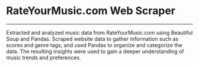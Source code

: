 <h1>RateYourMusic.com Web Scraper</h1>
  <hr>
  <p>Extracted and analyzed music data from RateYourMusic.com using Beautiful Soup and Pandas. Scraped website data to gather information such as scores and genre tags, and used Pandas to organize and categorize the data. The resulting insights were used to gain a deeper understanding of music trends and preferences.</p>
